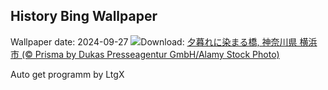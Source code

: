 ## History Bing Wallpaper
Wallpaper date: 2024-09-27
![](https://www.bing.com/th?id=OHR.YokohamaBridge2024_JA-JP2381649830_UHD.jpg&w=1000)Download: [夕暮れに染まる橋, 神奈川県 横浜市 (© Prisma by Dukas Presseagentur GmbH/Alamy Stock Photo)](https://www.bing.com/th?id=OHR.YokohamaBridge2024_JA-JP2381649830_UHD.jpg)

Auto get programm by LtgX
